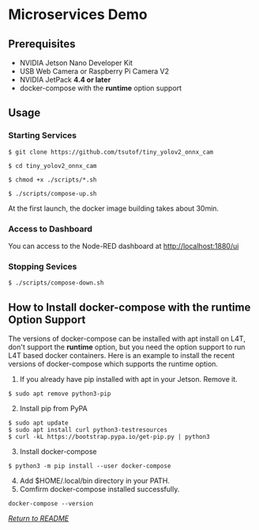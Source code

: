 # Microservices Demo

## Prerequisites

- NVIDIA Jetson Nano Developer Kit
- USB Web Camera or Raspberry Pi Camera V2
- NVIDIA JetPack **4.4 or later**
- docker-compose with the **runtime** option support

## Usage

### Starting Services
```
$ git clone https://github.com/tsutof/tiny_yolov2_onnx_cam

$ cd tiny_yolov2_onnx_cam

$ chmod +x ./scripts/*.sh

$ ./scripts/compose-up.sh
```

At the first launch, the docker image building takes about 30min.

### Access to Dashboard
You can access to the Node-RED dashboard at [http://localhost:1880/ui](http://localhost:1880/ui)

### Stopping Sevices
```
$ ./scripts/compose-down.sh
```

## How to Install docker-compose with the runtime Option Support
The versions of docker-compose can be installed with apt install on L4T, don't support the **runtime** option, but you need the option support to run L4T based docker containers.
Here is an example to install the recent versions of docker-compose which supports the runtime option.

1. If you already have pip installed with apt in your Jetson. Remove it.
```
$ sudo apt remove python3-pip
```
2. Install pip from PyPA
```
$ sudo apt update
$ sudo apt install curl python3-testresources
$ curl -kL https://bootstrap.pypa.io/get-pip.py | python3
```
3. Install docker-compose
```
$ python3 -m pip install --user docker-compose
```
4. Add $HOME/.local/bin directory in your PATH.
5. Comfirm docker-compose installed successfully.
```
docker-compose --version
```

*[Return to README](../README.md)*
